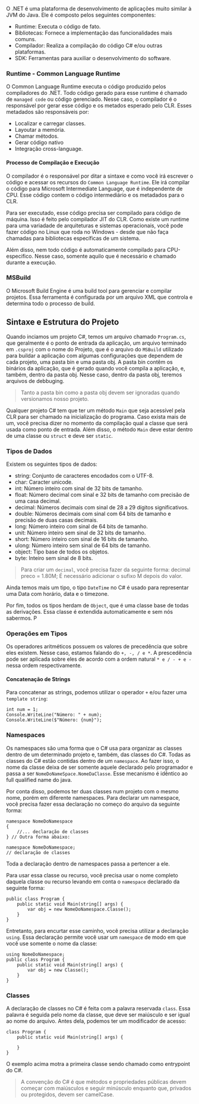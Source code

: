 O .NET é uma plataforma de desenvolvimento de aplicações muito similar à JVM do Java. Ele é composto pelos seguintes componentes:
- Runtime: Executa o código de fato.
- Bibliotecas: Fornece a implementação das funcionalidades mais comuns.
- Compilador: Realiza a compilação do código C# e/ou outras plataformas.
- SDK: Ferramentas para auxiliar o desenvolvimento do software.

### Runtime - Common Language Runtime
O Common Language Runtime executa o código produzido pelos compiladores do .NET. Todo código gerado para esse runtime é chamado de `managed code` ou código gerenciado. Nesse caso, o compilador é o responsável por gerar esse código e os metados esperado pelo CLR. Esses metadados são responsáveis por:

- Localizar e carregar classes.
- Layoutar a memória.
- Chamar métodos.
- Gerar código nativo
- Integração cross-language.

#### Processo de Compilação e Execução
O compilador é o responsável por ditar a sintaxe e como você irá escrever o código e acessar os recursos do `Common Language Runtime`. Ele irá compilar o código para Microsoft Intermediate Language, que é independente de CPU. Esse código contem o código intermediário e os metadados para o CLR. 

Para ser executado, esse código precisa ser compilado para código de máquina. Isso é feito pelo compilador JIT do CLR. Como existe um runtime para uma variadade de arquiteturas e sistemas operacionais, você pode fazer código no Linux que roda no Windows - desde que não faça chamadas para bibliotecas específicas de um sistema.

Além disso, nem todo código é automaticamente compilado para CPU-especifico. Nesse caso, somente aquilo que é necessário e chamado durante a execução.
### MSBuild
O Microsoft Build Engine é uma build tool para gerenciar e compilar projetos. Essa ferramenta é configurada por um arquivo XML que controla e determina todo o processo de build.

## Sintaxe e Estrutura do Projeto
Quando inciamos um projeto C#, temos um arquivo chamado `Program.cs`, que geralmente é o ponto de entrada da aplicação, um arquivo terminado em `.csproj` com o nome do Projeto, que é o arquivo do `MSBuild` utilizado para buildar a aplicação com algumas configurações que dependem de cada projeto, uma pasta bin e uma pasta obj. A pasta bin contêm os binários da aplicação, que é gerado quando você compila a aplicação, e, também, dentro da pasta obj. Nesse caso, dentro da pasta obj, teremos arquivos de debbuging.

> Tanto a pasta bin como a pasta obj devem ser ignoradas quando versionamos nosso projeto.

Qualquer projeto C# tem que ter um método `Main` que seja acessível pela CLR para ser chamado na inicialização do programa. Caso exista mais de um, você precisa dizer no momento da compilação qual a classe que será usada como ponto de entrada. Além disso, o método `Main` deve estar dentro de uma classe ou `struct` e deve ser `static`.

### Tipos de Dados
Existem os seguintes tipos de dados:
- string: Conjunto de caracteres encodados com o UTF-8.
- char: Caracter unicode.
- int: Número inteiro com sinal de 32 bits de tamanho.
- float: Número decimal com sinal e 32 bits de tamanho com precisão de uma casa decimal.
- decimal: Números decimais com sinal de 28 a 29 dígitos significativos.
- double: Números decimais com sinal com 64 bits de tamanho e precisão de duas casas decimais.
- long: Número inteiro com sinal de 64 bits de tamanho.
- unit: Número inteiro sem sinal de 32 bits de tamanho.
- short: Número inteiro com sinal de 16 bits de tamanho.
- ulong: Número inteiro sem sinal de 64 bits de tamanho.
- object: Tipo base de todos os objetos.
- byte: Inteiro sem sinal de 8 bits.

> Para criar um `decimal`, você precisa fazer da seguinte forma: decimal preco = 1.80M; É necessário adicionar o sufixo M depois do valor.

Ainda temos mais um tipo, o tipo `DateTime` no C# é usado para representar uma Data com horário, data e o timezone.

Por fim, todos os tipos herdam de `Object`, que é uma classe base de todas as derivações. Essa classe é extendida automaticamente e sem nós sabermos. P
### Operações em Tipos

Os operadores aritméticos possuem os valores de precedência que sobre eles existem. Nesse caso, estamos falando do `+, -, / e *`. A prescedência pode ser aplicada sobre eles de acordo com a ordem natural `* e / - + e -` nessa ordem respectivamente.
#### Concatenação de Strings
Para concatenar as strings, podemos utilizar o operador `+` e/ou fazer uma `template string`:
```
int num = 1;
Console.WriteLine("Número: " + num);
Console.WriteLine($"Número: {num}");
```
### Namespaces
Os namespaces são uma forma que o C# usa para organizar as classes dentro de um determinado projeto e, também, das classes do C#. Todas as classes do C# estão contidas dentro de um `namespace`. Ao fazer isso, o nome da classe deixa de ser somente aquele declarado pelo programador e passa a ser `NomeDoNameSpace.NomeDaClasse`. Esse mecanismo é idêntico ao full qualified name do java.

Por conta disso, podemos ter duas classes num projeto com o mesmo nome, porém em diferente namespaces. Para declarar um namespace, você precisa fazer essa declaração no começo do arquivo da seguinte forma:

```
namespace NomeDoNamespace 
{
	//... declaração de classes
} // Outra forma abaixo:

namespace NomeDoNamespace;
// declaração de classes
```

Toda a declaração dentro de namespaces passa a pertencer a ele.

Para usar essa classe ou recurso, você precisa usar o nome completo daquela classe ou recurso levando em conta o `namespace` declarado da seguinte forma:
```
public class Program {
	public static void Main(string[] args) {
		var obj = new NomeDoNamespace.Classe();
	}
}
```

Entretanto, para encurtar esse caminho, você precisa utilizar a declaração `using`. Essa declaração permite você usar um `namespace` de modo em que você use somente o nome da classe:

```
using NomeDoNamespace;
public class Program {
	public static void Main(string[] args) {
		var obj = new Classe();
	}
}
```
### Classes 
A declaração de classes no C# é feita com a palavra reservada `class`.  Essa palavra é seguida pelo nome da classe, que deve ser maiúsculo e ser igual ao nome do arquivo. Antes dela, podemos ter um modificador de acesso:

```
class Program {
    public static void Main(string[] args) {

    }
}
```

O exemplo acima motra a primeira classe sendo chamado como entrypoint do C#.

> A convenção do C# é que métodos e propriedades públicas devem começar com maiúsculos e seguir minúsculo enquanto que, privados ou protegidos, devem ser camelCase.